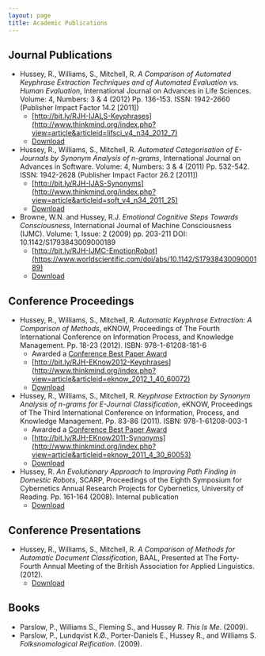 ```yaml
---
layout: page
title: Academic Publications
---
```


## Journal Publications
+ Hussey, R., Williams, S., Mitchell, R.  _A Comparison of Automated Keyphrase Extraction Techniques and of Automated Evaluation vs. Human Evaluation_, International Journal on Advances in Life Sciences.  Volume: 4, Numbers: 3 & 4 (2012) Pp. 136-153.  ISSN: 1942-2660  (Publisher Impact Factor 14.2 [2011])
	+ [http://bit.ly/RJH-IJALS-Keyphrases](http://www.thinkmind.org/index.php?view=article&articleid=lifsci_v4_n34_2012_7)
	+ [Download](/pubs/IJALS_2012_A_Comparison_of_Automated_Keyphrase_Extraction_Techniques_and_of_Automated_Evaluation_vs._Human_Evaluation.pdf)
+ Hussey, R., Williams, S., Mitchell, R.  _Automated Categorisation of E-Journals by Synonym Analysis of n-grams_, International Journal on Advances in Software.  Volume: 4, Numbers: 3 & 4 (2011) Pp. 532-542.  ISSN: 1942-2628  (Publisher Impact Factor 26.2 [2011])
	+ [http://bit.ly/RJH-IJAS-Synonyms](http://www.thinkmind.org/index.php?view=article&articleid=soft_v4_n34_2011_25)
	+ [Download](/pubs/IJAS_2011_Automated_Categorisation_of_E-Journals_by_Synonym_Analysis_of_n-grams.pdf)
+ Browne, W.N. and Hussey, R.J.  _Emotional Cognitive Steps Towards Consciousness_, International Journal of Machine Consciousness (IJMC).  Volume: 1, Issue: 2 (2009) pp. 203-211  DOI: 10.1142/S1793843009000189 
	+ [http://bit.ly/RJH-IJMC-EmotionRobot](https://www.worldscientific.com/doi/abs/10.1142/S1793843009000189)
	+ [Download](/pubs/IJMC_2009_Emotional_Cognitive_Steps_Towards_Consciousness.pdf)

## Conference Proceedings
+ Hussey, R., Williams, S., Mitchell, R.  _Automatic Keyphrase Extraction: A Comparison of Methods_, eKNOW, Proceedings of The Fourth International Conference on Information Process, and Knowledge Management.  Pp. 18-23 (2012).  ISBN: 978-1-61208-181-6
	+ Awarded a [Conference Best Paper Award](http://www.iaria.org/conferences2012/AwardseKNOW12.html)
	+ [http://bit.ly/RJH-EKnow2012-Keyphrases](http://www.thinkmind.org/index.php?view=article&articleid=eknow_2012_1_40_60072)
	+ [Download](/pubs/eKNOW_2012_Automatic_Keyphrase_Extraction_-_A_Comparison_of_Methods.pdf)
+ Hussey, R., Williams, S., Mitchell, R.  _Keyphrase Extraction by Synonym Analysis of n-grams for E-Journal Classification_, eKNOW, Proceedings of The Third International Conference on Information, Process, and Knowledge Management.  Pp. 83-86 (2011).  ISBN: 978-1-61208-003-1
	+ Awarded a [Conference Best Paper Award](http://www.iaria.org/conferences2011/AwardseKNOW11.html)
	+ [http://bit.ly/RJH-EKnow2011-Synonyms](http://www.thinkmind.org/index.php?view=article&articleid=eknow_2011_4_30_60053)
	+ [Download](/pubs/eKNOW_2011_Keyphrase_Extraction_by_Synonym_Analysis_of_n-grams_for_E-Journals_Categorisation.pdf)
+ Hussey, R.  _An Evolutionary Approach to Improving Path Finding in Domestic Robots_, SCARP, Proceedings of the Eighth Symposium for Cybernetics Annual Research Projects for Cybernetics, University of Reading.  Pp. 161-164 (2008).  Internal publication
	+ [Download](/pubs/SSE_PGC_Synonym_Analysis_of_E-Journals_for_Keyword_Generation.pdf)

## Conference Presentations
+ Hussey, R., Williams, S., Mitchell, R.  _A Comparison of Methods for Automatic Document Classification_, BAAL, Presented at The Forty-Fourth Annual Meeting of the British Association for Applied Linguistics.  (2012).
	+ [Download](/pubs/BAAL_2012_A_Comparison_of_Methods_for_Automatic_Document_Classification.pdf)

## Books
+ Parslow, P., Williams S., Fleming S., and Hussey R.  _This Is Me_.  (2009).
+ Parslow, P., Lundqvist K.Ø., Porter-Daniels E., Hussey R., and Williams S.  _Folksnomological Reification_.  (2009).
